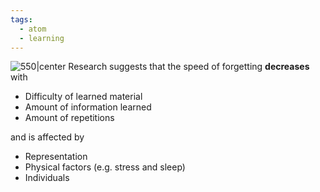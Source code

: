 ```yaml
---
tags:
  - atom
  - learning
---
```

![550|center](forgettin-curve.excalidraw)
Research suggests that the speed of forgetting **decreases** with
- Difficulty of learned material
- Amount of information learned 
- Amount of repetitions

and is affected by
- Representation
- Physical factors (e.g. stress and sleep)
- Individuals